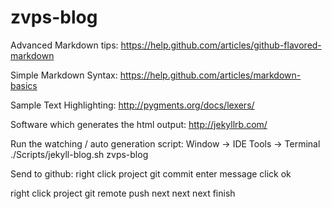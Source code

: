 zvps-blog
=========

Advanced Markdown tips: https://help.github.com/articles/github-flavored-markdown

Simple Markdown Syntax: https://help.github.com/articles/markdown-basics

Sample Text Highlighting: http://pygments.org/docs/lexers/

Software which generates the html output: http://jekyllrb.com/

Run the watching / auto generation script:
Window -> IDE Tools -> Terminal
./Scripts/jekyll-blog.sh zvps-blog

Send to github:
right click project
git
commit
enter message
click ok

right click project
git
remote
push
next next next finish


